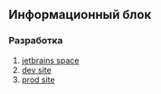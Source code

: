 ## Информационный блок

### Разработка
1) [jetbrains space](https://baggerteam.jetbrains.space/)
2) [dev site]()
3) [prod site]()